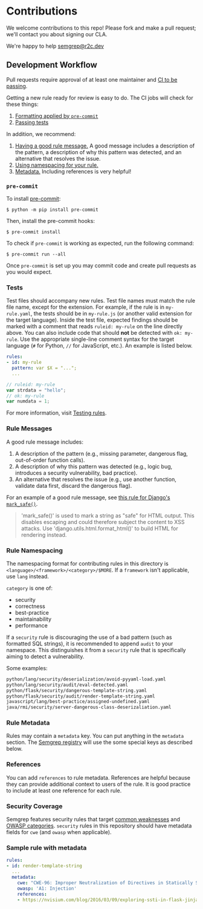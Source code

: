 # Contributions

We welcome contributions to this repo! Please fork and make a pull request; we'll contact you about signing our CLA.

We're happy to help [semgrep@r2c.dev](mailto:semgrep@r2c.dev)

## Development Workflow

Pull requests require approval of at least one maintainer and [CI to be passing](https://github.com/returntocorp/semgrep-rules/actions).

Getting a new rule ready for review is easy to do. The CI jobs will check for these things:
1. [Formatting applied by `pre-commit`](#pre-commit)
1. [Passing tests](#tests)

In addition, we recommend:
1. [Having a good rule message.](#rule-messages) A good message includes a description of the pattern, a description of why this pattern was detected, and an alternative that resolves the issue.
1. [Using namespacing for your rule.](#rule-namespacing)
1. [Metadata.](#rule-metadata) Including references is very helpful!

### `pre-commit`

To install [pre-commit](https://pre-commit.com/):

```
$ python -m pip install pre-commit
```

Then, install the pre-commit hooks:

```
$ pre-commit install
```

To check if `pre-commit` is working as expected,
run the following command:

```
$ pre-commit run --all
```

Once `pre-commit` is set up you may commit code and create pull requests as you would expect.

### Tests

Test files should accompany new rules. Test file names must match the rule file name, except for the extension. For example, if the rule is in `my-rule.yaml`, the tests should be in `my-rule.js` (or another valid extension for the target language). Inside the test file, expected findings should be marked with a comment that reads `ruleid: my-rule` on the line directly above. You can also include code that should **not** be detected with `ok: my-rule`. Use the appropriate single-line comment syntax for the target language (`#` for Python, `//` for JavaScript, etc.). An example is listed below.

```yaml
rules:
- id: my-rule
  pattern: var $X = "...";
  ...
```

```js
// ruleid: my-rule
var strdata = "hello";
// ok: my-rule
var numdata = 1;
```

For more information, visit [Testing rules](https://semgrep.dev/docs/writing-rules/testing-rules/).

### Rule Messages

A good rule message includes:
1. A description of the pattern (e.g., missing parameter, dangerous flag, out-of-order function calls).
1. A description of why this pattern was detected (e.g., logic bug, introduces a security vulnerability, bad practice).
1. An alternative that resolves the issue (e.g., use another function, validate data first, discard the dangerous flag).

For an example of a good rule message, see [this rule for Django's `mark_safe()`](https://github.com/returntocorp/semgrep-rules/blob/develop/python/django/security/audit/avoid-mark-safe.yaml).

> 'mark_safe()' is used to mark a string as "safe" for HTML output. This disables escaping and could therefore subject the content to XSS attacks. Use 'django.utils.html.format_html()' to build HTML for rendering instead.

### Rule Namespacing

The namespacing format for contributing rules in this directory is `<language>/<framework>/<category>/$MORE`. If a `framework` isn't applicable, use `lang` instead.

`category` is one of:
- security
- correctness
- best-practice
- maintainability
- performance

If a `security` rule is discouraging the use of a bad pattern (such as formatted SQL strings), it is recommended to append `audit` to your namespace. This distinguishes it from a `security` rule that is specifically aiming to detect a vulnerability.

Some examples:

```txt
python/lang/security/deserialization/avoid-pyyaml-load.yaml
python/lang/security/audit/eval-detected.yaml
python/flask/security/dangerous-template-string.yaml
python/flask/security/audit/render-template-string.yaml
javascript/lang/best-practice/assigned-undefined.yaml
java/rmi/security/server-dangerous-class-deserizaliation.yaml
```

### Rule Metadata

Rules may contain a `metadata` key. You can put anything in the `metadata` section. The [Semgrep registry](https://semgrep.dev/r) will use the some special keys as described below.

### References

You can add `references` to rule metadata. References are helpful because they can provide additional context to users of the rule. It is good practice to include at least one reference for each rule.

### Security Coverage

Semgrep features security rules that target [common weaknesses](https://cwe.mitre.org/) and [OWASP categories](https://owasp.org/www-project-top-ten/). `security` rules in this repository should have metadata fields for `cwe` (and `owasp` when applicable).

### Sample rule with metadata

```yaml
rules:
- id: render-template-string
  ...
  metadata:
    cwe: "CWE-96: Improper Neutralization of Directives in Statically Saved Code ('Static Code Injection')"
    owasp: 'A1: Injection'
    references:
    - https://nvisium.com/blog/2016/03/09/exploring-ssti-in-flask-jinja2.html
```
